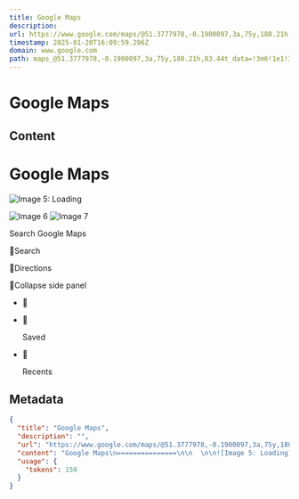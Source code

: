 ```yaml
---
title: Google Maps
description: 
url: https://www.google.com/maps/@51.3777978,-0.1900097,3a,75y,180.21h,83.44t/data=!3m6!1e1!3m4!1shreuStt_qD_i6ROOnLOzHg!2e0!7i16384!8i8192?entry=ttu
timestamp: 2025-01-20T16:09:59.296Z
domain: www.google.com
path: maps_@51.3777978,-0.1900097,3a,75y,180.21h,83.44t_data=!3m6!1e1!3m4!1shreuStt_qD_i6ROOnLOzHg!2e0!7i16384!8i8192
---
```


# Google Maps



## Content

Google Maps
===============

  

![Image 5: Loading](https://maps.gstatic.com/tactile/basepage/loader_beige_2x.gif)

![Image 6](https://www.google.com/images/branding/mapslogo/1x/googlelogo_62x24_with_2_stroke_color_66x26dp.png) ![Image 7](https://www.google.com/images/branding/mapslogo/1x/googlelogo_light_62x24_with_2_stroke_color_66x26dp.png)

Search Google Maps

Search

Directions

Collapse side panel

*   
    
*   
    
    Saved
    

*   
    
    Recents

## Metadata

```json
{
  "title": "Google Maps",
  "description": "",
  "url": "https://www.google.com/maps/@51.3777978,-0.1900097,3a,75y,180.21h,83.44t/data=!3m6!1e1!3m4!1shreuStt_qD_i6ROOnLOzHg!2e0!7i16384!8i8192?entry=ttu",
  "content": "Google Maps\n===============\n\n  \n\n![Image 5: Loading](https://maps.gstatic.com/tactile/basepage/loader_beige_2x.gif)\n\n![Image 6](https://www.google.com/images/branding/mapslogo/1x/googlelogo_62x24_with_2_stroke_color_66x26dp.png) ![Image 7](https://www.google.com/images/branding/mapslogo/1x/googlelogo_light_62x24_with_2_stroke_color_66x26dp.png)\n\nSearch Google Maps\n\nSearch\n\nDirections\n\nCollapse side panel\n\n*   \n    \n*   \n    \n    Saved\n    \n\n*   \n    \n    Recents",
  "usage": {
    "tokens": 159
  }
}
```
